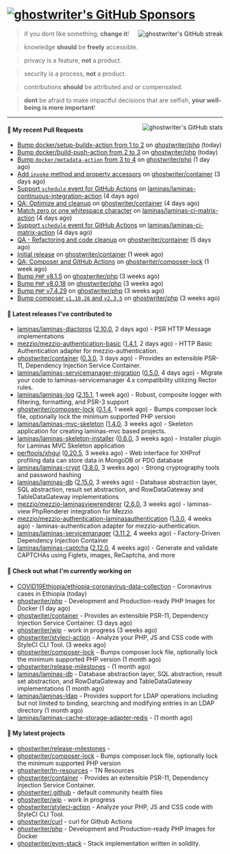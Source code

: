 # [![ghostwriter's GitHub Sponsors](https://img.shields.io/github/sponsors/ghostwriter?label=Sponsors&style=flat-square&logo=GitHub%20Sponsors)](https://github.com/sponsors/ghostwriter)

<img alt="ghostwriter's GitHub streak" align="right" src="https://github-readme-streak-stats.herokuapp.com/?user=ghostwriter">

> if you dont like something, **change it**!

> knowledge **should** be **freely** accessible.

> privacy is a feature, **not** a product.

> security is a process, **not** a product.

> contributions **should** be attributed and or compensated.

> **dont** be afraid to make impactful decisions that are selfish, **your well-being is more important**!

---

<img alt="ghostwriter's GitHub stats" align="right" src="https://github-readme-stats.vercel.app/api?username=ghostwriter&show_icons=true&count_private=true&hide_title=true&hide_rank=true&icon_color=333">

#### 🔨 My recent Pull Requests

- [Bump docker/setup-buildx-action from 1 to 2](https://github.com/ghostwriter/php/pull/49) on [ghostwriter/php](https://github.com/ghostwriter/php) (today)
- [Bump docker/build-push-action from 2 to 3](https://github.com/ghostwriter/php/pull/48) on [ghostwriter/php](https://github.com/ghostwriter/php) (today)
- [Bump `docker/metadata-action` from 3 to 4](https://github.com/ghostwriter/php/pull/43) on [ghostwriter/php](https://github.com/ghostwriter/php) (1 day ago)
- [Add `invoke` method and property accessors](https://github.com/ghostwriter/container/pull/4) on [ghostwriter/container](https://github.com/ghostwriter/container) (3 days ago)
- [Support `schedule` event for GitHub Actions](https://github.com/laminas/laminas-continuous-integration-action/pull/92) on [laminas/laminas-continuous-integration-action](https://github.com/laminas/laminas-continuous-integration-action) (4 days ago)
- [QA: Optimize and cleanup](https://github.com/ghostwriter/container/pull/3) on [ghostwriter/container](https://github.com/ghostwriter/container) (4 days ago)
- [Match zero or one whitespace character](https://github.com/laminas/laminas-ci-matrix-action/pull/89) on [laminas/laminas-ci-matrix-action](https://github.com/laminas/laminas-ci-matrix-action) (4 days ago)
- [Support `schedule` event for GitHub Actions](https://github.com/laminas/laminas-ci-matrix-action/pull/88) on [laminas/laminas-ci-matrix-action](https://github.com/laminas/laminas-ci-matrix-action) (4 days ago)
- [QA - Refactoring and code cleanup](https://github.com/ghostwriter/container/pull/2) on [ghostwriter/container](https://github.com/ghostwriter/container) (5 days ago)
- [Initial release](https://github.com/ghostwriter/container/pull/1) on [ghostwriter/container](https://github.com/ghostwriter/container) (1 week ago)
- [QA: Composer and GitHub Actions](https://github.com/ghostwriter/composer-lock/pull/9) on [ghostwriter/composer-lock](https://github.com/ghostwriter/composer-lock) (1 week ago)
- [Bump `PHP` v8.1.5](https://github.com/ghostwriter/php/pull/40) on [ghostwriter/php](https://github.com/ghostwriter/php) (3 weeks ago)
- [Bump `PHP` v8.0.18](https://github.com/ghostwriter/php/pull/39) on [ghostwriter/php](https://github.com/ghostwriter/php) (3 weeks ago)
- [Bump `PHP` v7.4.29](https://github.com/ghostwriter/php/pull/38) on [ghostwriter/php](https://github.com/ghostwriter/php) (3 weeks ago)
- [Bump composer `v1.10.26` and `v2.3.5`](https://github.com/ghostwriter/php/pull/37) on [ghostwriter/php](https://github.com/ghostwriter/php) (3 weeks ago)

#### 🔭 Latest releases I've contributed to

- [laminas/laminas-diactoros](https://github.com/laminas/laminas-diactoros) ([2.10.0](https://github.com/laminas/laminas-diactoros/releases/tag/2.10.0), 2 days ago) - PSR HTTP Message implementations
- [mezzio/mezzio-authentication-basic](https://github.com/mezzio/mezzio-authentication-basic) ([1.4.1](https://github.com/mezzio/mezzio-authentication-basic/releases/tag/1.4.1), 2 days ago) - HTTP Basic Authentication adapter for mezzio-authentication.
- [ghostwriter/container](https://github.com/ghostwriter/container) ([0.3.0](https://github.com/ghostwriter/container/releases/tag/0.3.0), 3 days ago) - Provides an extensible PSR-11, Dependency Injection Service Container.
- [laminas/laminas-servicemanager-migration](https://github.com/laminas/laminas-servicemanager-migration) ([0.5.0](https://github.com/laminas/laminas-servicemanager-migration/releases/tag/0.5.0), 4 days ago) - Migrate your code to laminas-servicemanager 4.x compatibility utilizing Rector rules.
- [laminas/laminas-log](https://github.com/laminas/laminas-log) ([2.15.1](https://github.com/laminas/laminas-log/releases/tag/2.15.1), 1 week ago) - Robust, composite logger with filtering, formatting, and PSR-3 support
- [ghostwriter/composer-lock](https://github.com/ghostwriter/composer-lock) ([0.1.4](https://github.com/ghostwriter/composer-lock/releases/tag/0.1.4), 1 week ago) - Bumps composer.lock file, optionally lock the minimum supported PHP version
- [laminas/laminas-mvc-skeleton](https://github.com/laminas/laminas-mvc-skeleton) ([1.4.0](https://github.com/laminas/laminas-mvc-skeleton/releases/tag/1.4.0), 3 weeks ago) - Skeleton application for creating laminas-mvc based projects.
- [laminas/laminas-skeleton-installer](https://github.com/laminas/laminas-skeleton-installer) ([0.6.0](https://github.com/laminas/laminas-skeleton-installer/releases/tag/0.6.0), 3 weeks ago) - Installer plugin for Laminas MVC Skeleton application
- [perftools/xhgui](https://github.com/perftools/xhgui) ([0.20.5](https://github.com/perftools/xhgui/releases/tag/0.20.5), 3 weeks ago) - Web interface for XHProf profiling data can store data in MongoDB or PDO database
- [laminas/laminas-crypt](https://github.com/laminas/laminas-crypt) ([3.8.0](https://github.com/laminas/laminas-crypt/releases/tag/3.8.0), 3 weeks ago) - Strong cryptography tools and password hashing
- [laminas/laminas-db](https://github.com/laminas/laminas-db) ([2.15.0](https://github.com/laminas/laminas-db/releases/tag/2.15.0), 3 weeks ago) - Database abstraction layer, SQL abstraction, result set abstraction, and RowDataGateway and TableDataGateway implementations
- [mezzio/mezzio-laminasviewrenderer](https://github.com/mezzio/mezzio-laminasviewrenderer) ([2.6.0](https://github.com/mezzio/mezzio-laminasviewrenderer/releases/tag/2.6.0), 3 weeks ago) - laminas-view PhpRenderer integration for Mezzio
- [mezzio/mezzio-authentication-laminasauthentication](https://github.com/mezzio/mezzio-authentication-laminasauthentication) ([1.3.0](https://github.com/mezzio/mezzio-authentication-laminasauthentication/releases/tag/1.3.0), 4 weeks ago) - laminas-authentication adapter for mezzio-authentication.
- [laminas/laminas-servicemanager](https://github.com/laminas/laminas-servicemanager) ([3.11.2](https://github.com/laminas/laminas-servicemanager/releases/tag/3.11.2), 4 weeks ago) - Factory-Driven Dependency Injection Container
- [laminas/laminas-captcha](https://github.com/laminas/laminas-captcha) ([2.12.0](https://github.com/laminas/laminas-captcha/releases/tag/2.12.0), 4 weeks ago) - Generate and validate CAPTCHAs using Figlets, images, ReCaptcha, and more

#### 👷 Check out what I'm currently working on

- [COVID19Ethiopia/ethiopia-coronavirus-data-collection](https://github.com/COVID19Ethiopia/ethiopia-coronavirus-data-collection) - Coronavirus cases in Ethiopia (today)
- [ghostwriter/php](https://github.com/ghostwriter/php) - Development and Production-ready PHP Images for Docker (1 day ago)
- [ghostwriter/container](https://github.com/ghostwriter/container) - Provides an extensible PSR-11, Dependency Injection Service Container. (3 days ago)
- [ghostwriter/wip](https://github.com/ghostwriter/wip) - work in progress (3 weeks ago)
- [ghostwriter/styleci-action](https://github.com/ghostwriter/styleci-action) - Analyze your PHP, JS and CSS code with StyleCI CLI Tool. (3 weeks ago)
- [ghostwriter/composer-lock](https://github.com/ghostwriter/composer-lock) - Bumps composer.lock file, optionally lock the minimum supported PHP version (1 month ago)
- [ghostwriter/release-milestones](https://github.com/ghostwriter/release-milestones) -  (1 month ago)
- [laminas/laminas-db](https://github.com/laminas/laminas-db) - Database abstraction layer, SQL abstraction, result set abstraction, and RowDataGateway and TableDataGateway implementations (1 month ago)
- [laminas/laminas-ldap](https://github.com/laminas/laminas-ldap) - Provides support for LDAP operations including but not limited to binding, searching and modifying entries in an LDAP directory (1 month ago)
- [laminas/laminas-cache-storage-adapter-redis](https://github.com/laminas/laminas-cache-storage-adapter-redis) -  (1 month ago)

#### 🌱 My latest projects

- [ghostwriter/release-milestones](https://github.com/ghostwriter/release-milestones) - 
- [ghostwriter/composer-lock](https://github.com/ghostwriter/composer-lock) - Bumps composer.lock file, optionally lock the minimum supported PHP version
- [ghostwriter/tn-resources](https://github.com/ghostwriter/tn-resources) - TN Resources
- [ghostwriter/container](https://github.com/ghostwriter/container) - Provides an extensible PSR-11, Dependency Injection Service Container.
- [ghostwriter/.github](https://github.com/ghostwriter/.github) - default community health files
- [ghostwriter/wip](https://github.com/ghostwriter/wip) - work in progress
- [ghostwriter/styleci-action](https://github.com/ghostwriter/styleci-action) - Analyze your PHP, JS and CSS code with StyleCI CLI Tool.
- [ghostwriter/curl](https://github.com/ghostwriter/curl) - curl for Github Actions
- [ghostwriter/php](https://github.com/ghostwriter/php) - Development and Production-ready PHP Images for Docker
- [ghostwriter/evm-stack](https://github.com/ghostwriter/evm-stack) - Stack implementation written in solidity.

